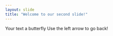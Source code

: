 ```yaml
---
layout: slide
title: "Welcome to our second slide!"
---
```

Your text a butterfly
Use the left arrow to go back!
